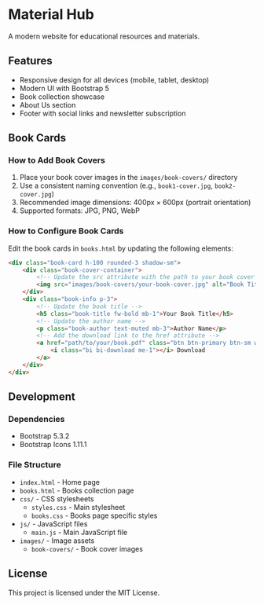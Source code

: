 # Material Hub

A modern website for educational resources and materials.

## Features

- Responsive design for all devices (mobile, tablet, desktop)
- Modern UI with Bootstrap 5
- Book collection showcase
- About Us section
- Footer with social links and newsletter subscription

## Book Cards

### How to Add Book Covers

1. Place your book cover images in the `images/book-covers/` directory
2. Use a consistent naming convention (e.g., `book1-cover.jpg`, `book2-cover.jpg`)
3. Recommended image dimensions: 400px × 600px (portrait orientation)
4. Supported formats: JPG, PNG, WebP

### How to Configure Book Cards

Edit the book cards in `books.html` by updating the following elements:

```html
<div class="book-card h-100 rounded-3 shadow-sm">
    <div class="book-cover-container">
        <!-- Update the src attribute with the path to your book cover image -->
        <img src="images/book-covers/your-book-cover.jpg" alt="Book Title" class="book-cover img-fluid" onerror="this.onerror=null; this.src='images/book-covers/placeholder.jpg'; this.alt='No Cover Available';">
    </div>
    <div class="book-info p-3">
        <!-- Update the book title -->
        <h5 class="book-title fw-bold mb-1">Your Book Title</h5>
        <!-- Update the author name -->
        <p class="book-author text-muted mb-3">Author Name</p>
        <!-- Add the download link to the href attribute -->
        <a href="path/to/your/book.pdf" class="btn btn-primary btn-sm w-100 download-btn">
            <i class="bi bi-download me-1"></i> Download
        </a>
    </div>
</div>
```

## Development

### Dependencies

- Bootstrap 5.3.2
- Bootstrap Icons 1.11.1

### File Structure

- `index.html` - Home page
- `books.html` - Books collection page
- `css/` - CSS stylesheets
  - `styles.css` - Main stylesheet
  - `books.css` - Books page specific styles
- `js/` - JavaScript files
  - `main.js` - Main JavaScript file
- `images/` - Image assets
  - `book-covers/` - Book cover images

## License

This project is licensed under the MIT License. 